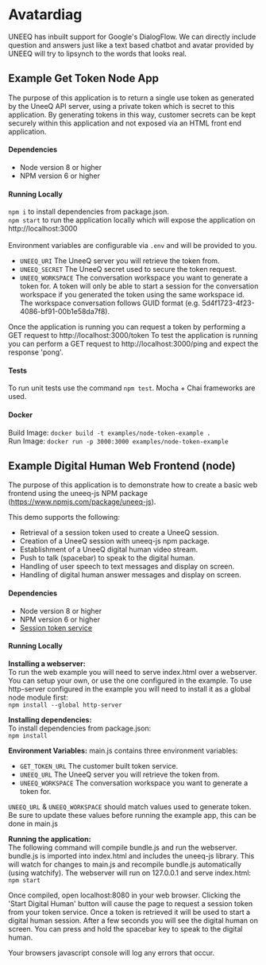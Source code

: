 # Avatardiag

UNEEQ has inbuilt support for Google's DialogFlow. We can directly include question and answers just like a text based chatbot and avatar provided by UNEEQ will try to lipsynch to the words that looks real. 

## Example Get Token Node App
The purpose of this application is to return a single use token as generated by the UneeQ API server, using a private 
token which is secret to this application. By generating tokens in this way, customer secrets can be kept securely
within this application and not exposed via an HTML front end application.

#### Dependencies
- Node version 8 or higher
- NPM version 6 or higher

#### Running Locally
`npm i` to install dependencies from package.json.
<br/>
`npm start` to run the application locally which will expose the application on http://localhost:3000
<br/><br/>
Environment variables are configurable via `.env` and will be provided to you.
- `UNEEQ_URI` The UneeQ server you will retrieve the token from.
- `UNEEQ_SECRET` The UneeQ secret used to secure the token request.
- `UNEEQ_WORKSPACE` The conversation workspace you want to generate a token for. A token will only be able to start a 
session for the conversation workspace if you generated the token using the same workspace id. The workspace
conversation follows GUID format (e.g. 5d4f1723-4f23-4086-bf91-00b1e58da7f8).

Once the application is running you can request a token by performing a GET request to http://localhost:3000/token
To test the application is running you can perform a GET request to http://localhost:3000/ping and expect the response
'pong'.

#### Tests
To run unit tests use the command `npm test`. Mocha + Chai frameworks are used.

#### Docker
Build Image: `docker build -t examples/node-token-example .`
<br/>
Run Image: `docker run -p 3000:3000 examples/node-token-example`


## Example Digital Human Web Frontend (node)
The purpose of this application is to demonstrate how to create a basic web frontend using the uneeq-js NPM package
(https://www.npmjs.com/package/uneeq-js).

This demo supports the following:
- Retrieval of a session token used to create a UneeQ session.
- Creation of a UneeQ session with uneeq-js npm package.
- Establishment of a UneeQ digital human video stream.
- Push to talk (spacebar) to speak to the digital human.
- Handling of user speech to text messages and display on screen.
- Handling of digital human answer messages and display on screen.

#### Dependencies
- Node version 8 or higher
- NPM version 6 or higher
- [Session token service](https://gitlab.com/uneeq-oss/examples/tree/master/token/node)

#### Running Locally

<b>Installing a webserver:</b>
<br/>
To run the web example you will need to serve index.html over a webserver. You can setup your own, or use the one 
configured in the example. To use http-server configured in the example you will need to install it as a global node
module first:<br/>
`npm install --global http-server`

<b>Installing dependencies:</b>
<br/>
To install dependencies from package.json:<br/>
`npm install` 

<b>Environment Variables:</b>
main.js contains three environment variables:
- `GET_TOKEN_URL` The customer built token service.
- `UNEEQ_URL` The UneeQ server you will retrieve the token from.
- `UNEEQ_WORKSPACE` The conversation workspace you want to generate a token for.

`UNEEQ_URL` & `UNEEQ_WORKSPACE` should match values used to generate token. Be sure to update these values before
running the example app, this can be done in main.js

<b>Running the application:</b>
<br/>
The following command will compile bundle.js and run the webserver. bundle.js is imported into index.html and includes the uneeq-js library. This will
watch for changes to main.js and recompile bundle.js automatically (using watchify). The webserver will run on 127.0.0.1
and serve index.html:<br/>
`npm start`

Once compiled, open localhost:8080 in your web browser. Clicking the 'Start Digital Human' button will cause the page to
request a session token from your token service. Once a token is retrieved it will be used to start a digital human
session. After a few seconds you will see the digital human on screen. You can press and hold the spacebar key to speak
to the digital human.

Your browsers javascript console will log any errors that occur.
